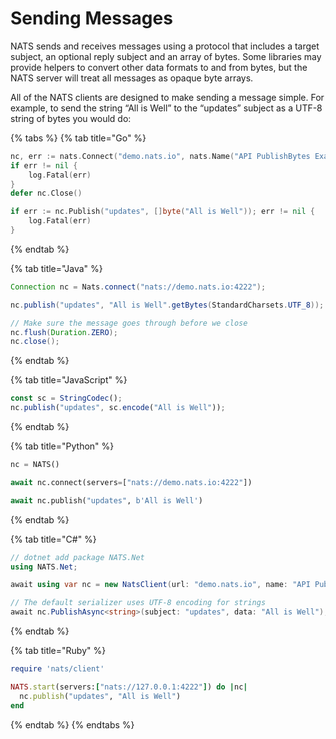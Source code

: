 # Sending Messages

NATS sends and receives messages using a protocol that includes a target subject, an optional reply subject and an array of bytes. Some libraries may provide helpers to convert other data formats to and from bytes, but the NATS server will treat all messages as opaque byte arrays.

All of the NATS clients are designed to make sending a message simple. For example, to send the string “All is Well” to the “updates” subject as a UTF-8 string of bytes you would do:

{% tabs %}
{% tab title="Go" %}
```go
nc, err := nats.Connect("demo.nats.io", nats.Name("API PublishBytes Example"))
if err != nil {
    log.Fatal(err)
}
defer nc.Close()

if err := nc.Publish("updates", []byte("All is Well")); err != nil {
    log.Fatal(err)
}
```
{% endtab %}

{% tab title="Java" %}
```java
Connection nc = Nats.connect("nats://demo.nats.io:4222");

nc.publish("updates", "All is Well".getBytes(StandardCharsets.UTF_8));

// Make sure the message goes through before we close
nc.flush(Duration.ZERO);
nc.close();
```
{% endtab %}

{% tab title="JavaScript" %}
```javascript
const sc = StringCodec();
nc.publish("updates", sc.encode("All is Well"));
```
{% endtab %}

{% tab title="Python" %}
```python
nc = NATS()

await nc.connect(servers=["nats://demo.nats.io:4222"])

await nc.publish("updates", b'All is Well')
```
{% endtab %}

{% tab title="C#" %}
```csharp
// dotnet add package NATS.Net
using NATS.Net;

await using var nc = new NatsClient(url: "demo.nats.io", name: "API Publish String Example");

// The default serializer uses UTF-8 encoding for strings
await nc.PublishAsync<string>(subject: "updates", data: "All is Well");
```
{% endtab %}

{% tab title="Ruby" %}
```ruby
require 'nats/client'

NATS.start(servers:["nats://127.0.0.1:4222"]) do |nc|
  nc.publish("updates", "All is Well")
end
```
{% endtab %}
{% endtabs %}

